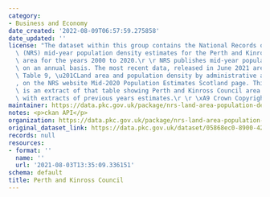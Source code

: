 ```yaml
---
category:
- Business and Economy
date_created: '2022-08-09T06:57:59.275858'
date_updated: ''
license: "The dataset within this group contains the National Records of Scotland\
  \ (NRS) mid-year population density estimates for the Perth and Kinross Council\
  \ area for the years 2000 to 2020.\r \r NRS publishes mid-year population estimates\
  \ on an annual basis. The most recent data, released in June 2021 are sourced from\
  \ Table 9, \u201CLand area and population density by administrative area, mid-2020\u201D\
  , on the NRS website Mid-2020 Population Estimates Scotland page. This data set\
  \ is an extract of that table showing Perth and Kinross Council area only together\
  \ with extracts of previous years estimates.\r \r \xA9 Crown Copyright 2021"
maintainer: https://data.pkc.gov.uk/package/nrs-land-area-population-density
notes: <p>ckan API</p>
organization: https://data.pkc.gov.uk/package/nrs-land-area-population-density
original_dataset_link: https://data.pkc.gov.uk/dataset/05868ec0-8900-4221-bfe2-6d084e75e343/resource/012b585f-d5cd-43b1-8e72-18df897915f6/download/midyearpopulationdensitypkc2000-2020.csv
records: null
resources:
- format: ''
  name: ''
  url: '2021-08-03T13:35:09.336151'
schema: default
title: Perth and Kinross Council
---
```

